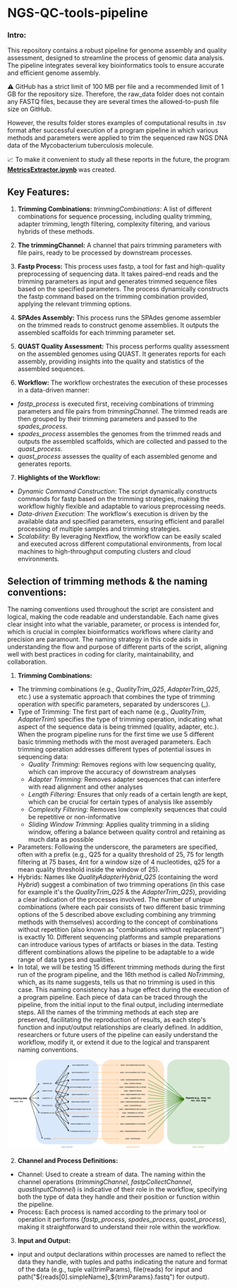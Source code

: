 # NGS-QC-tools-pipeline

### Intro:
This repository contains a robust pipeline for genome assembly and quality assessment, designed to streamline the process of genomic data analysis. The pipeline integrates several key bioinformatics tools to ensure accurate and efficient genome assembly.

⚠️ GitHub has a strict limit of 100 MB per file and a recommended limit of 1 GB for the repository size. Therefore, the raw_data folder does not contain any FASTQ files, because they are several times the allowed-to-push file size on GitHub. 

However, the results folder stores examples of computational results in .tsv format after successful execution of a program pipeline in which various methods and parameters were applied to trim the sequenced raw NGS DNA data of the Mycobacterium tuberculosis molecule. 

📈 To make it convenient to study all these reports in the future, the program [**MetricsExtractor.ipynb**](/MetricsExtractor.ipynb) was created.



## Key Features:

1. **Trimming Combinations:**
_trimmingCombinations_: A list of different combinations for sequence processing, including quality trimming, adapter trimming, length filtering, complexity filtering, and various hybrids of these methods.

2. **The trimmingChannel:** A channel that pairs trimming parameters with file pairs, ready to be processed by downstream processes.

3. **Fastp Process:** This process uses fastp, a tool for fast and high-quality preprocessing of sequencing data. It takes paired-end reads and the trimming parameters as input and generates trimmed sequence files based on the specified parameters. The process dynamically constructs the fastp command based on the trimming combination provided, applying the relevant trimming options.

4. **SPAdes Assembly:** This process runs the SPAdes genome assembler on the trimmed reads to construct genome assemblies. It outputs the assembled scaffolds for each trimming parameter set.

5. **QUAST Quality Assessment:** This process performs quality assessment on the assembled genomes using QUAST. It generates reports for each assembly, providing insights into the quality and statistics of the assembled sequences.

6. **Workflow:** The workflow orchestrates the execution of these processes in a data-driven manner:
- _fastp_process_ is executed first, receiving combinations of trimming parameters and file pairs from _trimmingChannel_. The trimmed reads are then grouped by their trimming parameters and passed to the _spades_process_.
- _spades_process_ assembles the genomes from the trimmed reads and outputs the assembled scaffolds, which are collected and passed to the _quast_process_.
- _quast_process_ assesses the quality of each assembled genome and generates reports.
  
7. **Highlights of the Workflow:**
- _Dynamic Command Construction_: The script dynamically constructs commands for fastp based on the trimming strategies, making the workflow highly flexible and adaptable to various preprocessing needs.
- _Data-driven Execution_: The workflow's execution is driven by the available data and specified parameters, ensuring efficient and parallel processing of multiple samples and trimming strategies.
- _Scalability_: By leveraging Nextflow, the workflow can be easily scaled and executed across different computational environments, from local machines to high-throughput computing clusters and cloud environments.

## Selection of trimming methods & the naming conventions:

The naming conventions used throughout the script are consistent and logical, making the code readable and understandable. Each name gives clear insight into what the variable, parameter, or process is intended for, which is crucial in complex bioinformatics workflows where clarity and precision are paramount. The naming strategy in this code aids in understanding the flow and purpose of different parts of the script, aligning well with best practices in coding for clarity, maintainability, and collaboration.

1. **Trimming Combinations:**
- The trimming combinations (e.g., _QualityTrim_Q25_, _AdapterTrim_Q25_, etc.) use a systematic approach that combines the type of trimming operation with specific parameters, separated by underscores (_).
- Type of Trimming: The first part of each name (e.g., _QualityTrim_, _AdapterTrim_) specifies the type of trimming operation, indicating what aspect of the sequence data is being trimmed (quality, adapter, etc.). When the program pipeline runs for the first time we use 5 different basic trimming methods with the most averaged parameters. Each trimming operation addresses different types of potential issues in sequencing data:
    - _Quality Trimming:_ Removes regions with low sequencing quality, which can improve the accuracy of downstream analyses
    - _Adapter Trimming:_ Removes adapter sequences that can interfere with read alignment and other analyses
    - _Length Filtering:_ Ensures that only reads of a certain length are kept, which can be crucial for certain types of analysis like assembly
    - _Complexity Filtering:_ Removes low complexity sequences that could be repetitive or non-informative
    - _Sliding Window Trimming:_ Applies quality trimming in a sliding window, offering a balance between quality control and retaining as much data as possible
- Parameters: Following the underscore, the parameters are specified, often with a prefix (e.g., Q25 for a quality threshold of 25, 75 for length filtering at 75 bases, 4nt for a window size of 4 nucleotides, q25 for а mean quality threshold inside the window of 25).
- Hybrids: Names like _QualityAdapterHybrid_Q25_ (containing the word _Hybrid_) suggest a combination of two trimming operations (in this case for example it's the _QualityTrim_Q25_ & the _AdapterTrim_Q25_), providing a clear indication of the processes involved. The number of unique combinations (where each pair consists of two different basic trimming options of the 5 described above excluding combining any trimming methods with themselves) according to the concept of combinations without repetition (also known as "combinations without replacement") is exactly 10. Different sequencing platforms and sample preparations can introduce various types of artifacts or biases in the data. Testing different combinations allows the pipeline to be adaptable to a wide range of data types and qualities.
- In total, we will be testing 15 different trimming methods during the first run of the program pipeline, and the 16th method is called _NoTrimming_, which, as its name suggests, tells us that no trimming is used in this case. This naming consistency has a huge effect during the execution of a program pipeline. Each piece of data can be traced through the pipeline, from the initial input to the final output, including intermediate steps. All the names of the trimming methods at each step are preserved, facilitating the reproduction of results, as each step's function and input/output relationships are clearly defined. In addition, researchers or future users of the pipeline can easily understand the workflow, modify it, or extend it due to the logical and transparent naming conventions.

![NGS-QC-tools-pipeline](images/NGS-pipeline.drawio.png)

2. **Channel and Process Definitions:**
- Channel: Used to create a stream of data. The naming within the channel operations (_trimmingChannel_, _fastpCollectChannel_, _quastInputChannel_) is indicative of their role in the workflow, specifying both the type of data they handle and their position or function within the pipeline.
- Process: Each process is named according to the primary tool or operation it performs (_fastp_process_, _spades_process_, _quast_process_), making it straightforward to understand their role within the workflow.
3. **Input and Output:**
- input and output declarations within processes are named to reflect the data they handle, with tuples and paths indicating the nature and format of the data (e.g., tuple val(trimParams), file(reads) for input and path("${reads[0].simpleName}_${trimParams}.fastq") for output).

